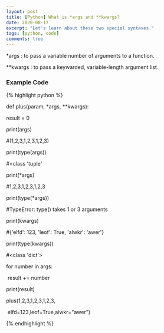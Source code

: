 ```yaml
---
layout: post
title: [Python] What is *args and **kwargs?
date: 2020-08-17
excerpt: "Let's learn about these two special syntaxes."
tags: [python, code]
comments: true
---
```




*args : to pass a variable number of arguments to a function. 

**kwargs : to pass a keywarded, variable-length argument list. 

### Example Code

{% highlight python %}

def plus(param, *args, **kwargs):

  result = 0

  print(args)

  #(1,2,3,1,2,3,1,2,3)

  print(type(args))

  #<class 'tuple'

  print(*args)

  #1,2,3,1,2,3,1,2,3

  print(type(*args))

  #TypeError: type() takes 1 or 3 arguments



  print(kwargs)

  #{'elfd': 123, 'leof': True, 'alwkr': 'awer'}

  print(type(kwargs))

  #<class 'dict'>

  for number in args:

​    result += number

  print(result)



plus(1,2,3,1,2,3,1,2,3,

​      elfd=123,leof=True,alwkr="awer")

{% endhighlight %}

